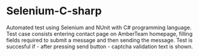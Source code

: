 # Selenium-C-sharp

Automated test using Selenium and NUnit with C# programming language.
Test case consists entering contact page on AmberTeam homepage, filling fields required to submit a message and then sending the message.
Test is succesful if - after pressing send button - captcha validation text is shown.
